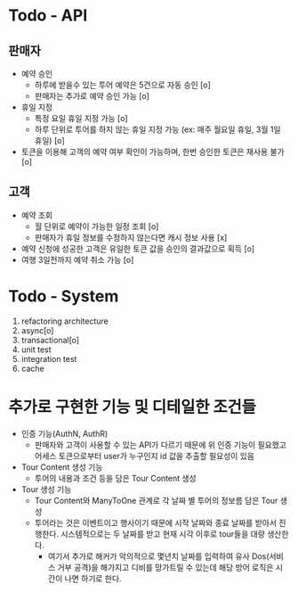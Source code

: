 # Todo - API

## 판매자

- 예약 승인
  - 하루에 받을수 있는 투어 예약은 5건으로 자동 승인 [o]
  - 판매자는 추가로 예약 승인 가능 [o]
- 휴일 지정
  - 특정 요일 휴일 지정 가능 [o]
  - 하루 단위로 투어를 하지 않는 휴일 지정 가능 (ex: 매주 월요일 휴일, 3월 1일 휴일) [o]
- 토큰을 이용해 고객의 예약 여부 확인이 가능하며, 한번 승인한 토큰은 재사용 불가 [o]

## 고객

- 예약 조회
  - 월 단위로 예약이 가능한 일정 조회 [o]
  - 판매자가 휴일 정보를 수정하지 않는다면 캐시 정보 사용 [x]
- 예약 신청에 성공한 고객은 유일한 토큰 값을 승인의 결과값으로 획득 [o]
- 여행 3일전까지 예약 취소 가능 [o]

# Todo - System

1. refactoring architecture
2. async[o]
3. transactional[o]
4. unit test
5. integration test
6. cache

# 추가로 구현한 기능 및 디테일한 조건들

- 인증 기능(AuthN, AuthR)
  - 판매자와 고객이 사용할 수 있는 API가 다르기 때문에 위 인증 기능이 필요했고 어세스 토큰으로부터 user가 누구인지 id 값을 추출할 필요성이 있음
- Tour Content 생성 기능
  - 투어의 내용과 조건 등을 담은 Tour Content 생성
- Tour 생성 기능
  - Tour Content와 ManyToOne 관계로 각 날짜 별 투어의 정보름 담은 Tour 생성
  - 투어라는 것은 이벤트이고 행사이기 때문에 시작 날짜와 종료 날짜를 받아서 진행한다. 시스템적으로는 두 날짜를 받고 현재 시각 이후로 tour들을 대량 생산한다.
    - 여기서 추가로 해커가 악의적으로 몇년치 날짜를 입력하여 유사 Dos(서비스 거부 공격)을 해가지고 디비를 망가트릴 수 있는데 해당 방어 로직은 시간이 나면 하기로 한다.
